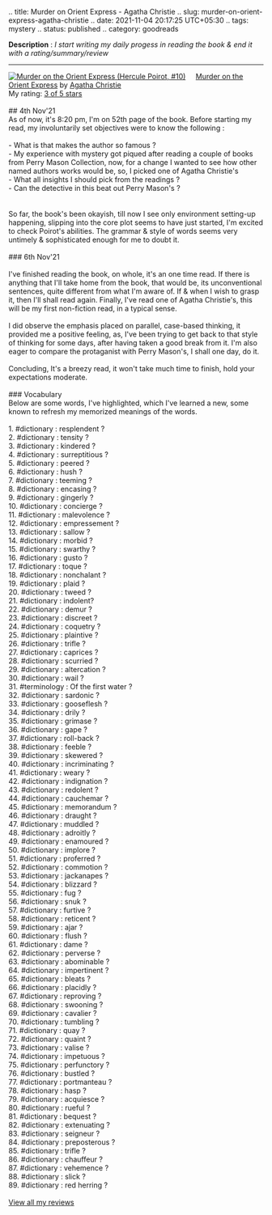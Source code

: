 .. title: Murder on Orient Express - Agatha Christie
.. slug: murder-on-orient-express-agatha-christie
.. date: 2021-11-04 20:17:25 UTC+05:30
.. tags: mystery
.. status: published
.. category: goodreads

**Description** : *I start writing my daily  progess  in reading the book & end it with a rating/summary/review*

***

<div><a href="https://www.goodreads.com/book/show/853510.Murder_on_the_Orient_Express" style="float: left; padding-right: 20px"><img border="0" alt="Murder on the Orient Express (Hercule Poirot, #10)" src="https://i.gr-assets.com/images/S/compressed.photo.goodreads.com/books/1486131451l/853510._SX98_.jpg" /></a><a href="https://www.goodreads.com/book/show/853510.Murder_on_the_Orient_Express">Murder on the Orient Express</a> by <a href="https://www.goodreads.com/author/show/123715.Agatha_Christie">Agatha Christie</a><br/>
My rating: <a href="https://www.goodreads.com/review/show/4321485206">3 of 5 stars</a><br /><br />
## 4th Nov'21<br />As of now, it's 8:20 pm, I'm on 52th page of the book. Before starting my read, my involuntarily set objectives were to know the following :<br /><br />- What is that makes the author so famous ? <br />- My experience with mystery got piqued after reading a couple of books from Perry Mason Collection, now, for a change I wanted to see how other named authors works would be, so, I picked one of Agatha Christie's <br />- What all insights I should pick from the readings ? <br />- Can the detective in this beat out Perry Mason's ?<br /> <br /><br />So far, the book's been okayish, till now I see only environment setting-up happening, slipping into the core plot seems to have just started, I'm excited to check Poirot's abilities. The grammar & style of words seems very untimely & sophisticated enough for me to doubt it.<br /><br />### 6th Nov'21<br /><br />I've finished reading the book, on whole, it's an one time read. If there is anything that I'll take home from the book, that would be, its unconventional sentences, quite different from what I'm aware of. If & when I wish to grasp it, then I'll shall read again. Finally, I've read one of Agatha Christie's, this will be my first non-fiction read, in a typical sense.<br /><br />I did observe the emphasis placed on parallel, case-based thinking, it provided me a positive feeling, as, I've been trying to get back to that style of thinking for some days, after having taken a good break from it. I'm also eager to compare the protaganist with Perry Mason's, I shall one day, do it.<br /><br />Concluding, It's a breezy read, it won't take much time to finish, hold your expectations moderate.<br /><br />### Vocabulary <br />Below are some words, I've highlighted, which I've learned a new, some known to refresh my memorized meanings of the words.<br /><br />1. #dictionary : resplendent ?<br />2. #dictionary : tensity ?<br />3. #dictionary : kindered ?<br />4. #dictionary : surreptitious ?<br />5. #dictionary : peered ?<br />6. #dictionary : hush ?<br />7. #dictionary : teeming ?<br />8. #dictionary : encasing ?<br />9. #dictionary : gingerly ?<br />10. #dictionary : concierge ?<br />11. #dictionary : malevolence ?<br />12. #dictionary : empressement ?<br />13. #dictionary : sallow ?<br />14. #dictionary : morbid ?<br />15. #dictionary : swarthy ?<br />16. #dictionary : gusto ?<br />17. #dictionary : toque ?<br />18. #dictionary : nonchalant ?<br />19. #dictionary : plaid ?<br />20. #dictionary : tweed ?<br />21. #dictionary : indolent?<br />22. #dictionary : demur ?<br />23. #dictionary : discreet ?<br />24. #dictionary : coquetry ?<br />25. #dictionary : plaintive ?<br />26. #dictionary : trifle ?<br />27. #dictionary : caprices ?<br />28. #dictionary : scurried ?<br />29. #dictionary : altercation ?<br />30. #dictionary : wail ?<br />31. #terminology : Of the first water ?<br />32. #dictionary : sardonic ?<br />33. #dictionary : gooseflesh ?<br />34. #dictionary : drily ?<br />35. #dictionary : grimase ?<br />36. #dictionary : gape ?<br />37. #dictionary : roll-back ?<br />38. #dictionary : feeble ?<br />39. #dictionary : skewered ?<br />40. #dictionary : incriminating ?<br />41. #dictionary : weary ?<br />42. #dictionary : indignation ?<br />43. #dictionary : redolent ?<br />44. #dictionary : cauchemar ?<br />45. #dictionary : memorandum ?<br />46. #dictionary : draught ?<br />47. #dictionary : muddled ?<br />48. #dictionary : adroitly ?<br />49. #dictionary : enamoured ?<br />50. #dictionary : implore ?<br />51. #dictionary : proferred ?<br />52. #dictionary : commotion ?<br />53. #dictionary : jackanapes ?<br />54. #dictionary : blizzard ?<br />55. #dictionary : fug ?<br />56. #dictionary : snuk ?<br />57. #dictionary : furtive ?<br />58. #dictionary : reticent ?<br />59. #dictionary : ajar ?<br />60. #dictionary : flush ?<br />61. #dictionary : dame ?<br />62. #dictionary : perverse ?<br />63. #dictionary : abominable ?<br />64. #dictionary : impertinent ?<br />65. #dictionary : bleats ?<br />66. #dictionary : placidly ?<br />67. #dictionary : reproving ?<br />68. #dictionary : swooning ?<br />69. #dictionary : cavalier ?<br />70. #dictionary : tumbling ?<br />71. #dictionary : quay ?<br />72. #dictionary : quaint ?<br />73. #dictionary : valise ?<br />74. #dictionary : impetuous ?<br />75. #dictionary : perfunctory ?<br />76. #dictionary : bustled ?<br />77. #dictionary : portmanteau ?<br />78. #dictionary : hasp ?<br />79. #dictionary : acquiesce ?<br />80. #dictionary : rueful ?<br />81. #dictionary : bequest ?<br />82. #dictionary : extenuating ?<br />83. #dictionary : seigneur ?<br />84. #dictionary : preposterous ?<br />85. #dictionary : trifle ?<br />86. #dictionary : chauffeur ?<br />87. #dictionary : vehemence ?<br />88. #dictionary : slick ?<br />89. #dictionary : red herring ?
<br/><br/>
<a href="https://www.goodreads.com/review/list/73112556-hasanth">View all my reviews</a>
</div>